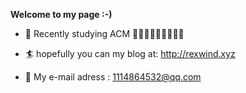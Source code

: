 **Welcome to my page :-)**

- 🎯 Recently studying ACM 💭💡🎈💭💡🎈💭💡🎈

- 🏄 hopefully you can my blog at: http://rexwind.xyz

- 📧 My e-mail adress : 1114864532@qq.com